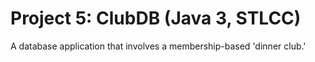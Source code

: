 Project 5: ClubDB (Java 3, STLCC)
=================================
A database application that involves a membership-based 'dinner club.' 
